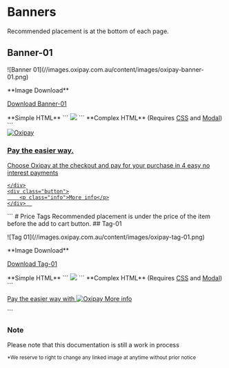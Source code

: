 # Banners
Recommended placement is at the bottom of each page.
## Banner-01
<p>![Banner 01](//images.oxipay.com.au/content/images/oxipay-banner-01.png)</p>
**Image Download** <br>
<p><a href="//images.oxipay.com.au/content/images/oxipay-banner-01.png" download>Download Banner-01</a></p>
**Simple HTML** 
```
<a id="oxipay-banner-01" href="https://oxipay.com.au/works"><img src="//images.oxipay.com.au/content/images/oxipay-banner-01.png"></a>
```
**Complex HTML** (Requires <a href="/guidelines/installing-complex/#installing-the-css">CSS</a> and <a href="/guidelines/installing-complex/#installing-the-modal-page">Modal</a>)
```
<a id="oxipay-banner-01" href="#oxipay-modal" rel="modal:open" data-toggle="modal" data-target="#oxipay-modal">
    <div class="logo">
        <img alt="Oxipay" src="//images.oxipay.com.au/content/images/oxipay.svg" />
    </div>
    <div class="text">
        <h3>Pay the easier way.</h3>
        <p>Choose Oxipay at the checkout and pay for your purchase in 4 easy no interest payments</p>
       
    </div>
    <div class="button">
        <p class="info">More info</p>
    </div>  
</a>
```
# Price Tags
Recommended placement is under the price of the item before the add to cart button.
## Tag-01
<p>![Tag 01](//images.oxipay.com.au/content/images/oxipay-tag-01.png)</p>
**Image Download** <br>
<p><a href="//images.oxipay.com.au/content/images/oxipay-tag-01.png" download>Download Tag-01</a></p>
**Simple HTML** 
```
<a id="oxipay-tag-01" href="https://oxipay.com.au/works"><img src="//images.oxipay.com.au/content/images/oxipay-tag-01.png"></a>
```
**Complex HTML** (Requires <a href="/guidelines/installing-complex/#installing-the-css">CSS</a> and <a href="/guidelines/installing-complex/#installing-the-modal-page">Modal</a>)
```
<a id="oxipay-tag-01" href="#oxipay-modal" rel="modal:open" data-toggle="modal" data-target="#oxipay-modal">
    <p>Pay the easier way with <img alt="Oxipay" src="//images.oxipay.com.au/content/images/oxipay.svg" /> <span>More info</span></p>
</a>
```


<div class="panel panel-primary">
  <div class="panel-heading">
    <h3 class="panel-title">Note</h3>
  </div>
  <div class="panel-body">
    Please note that this documentation is still a work in process
  </div>
</div>

<small>*We reserve to right to change any linked image at anytime without prior notice</small>